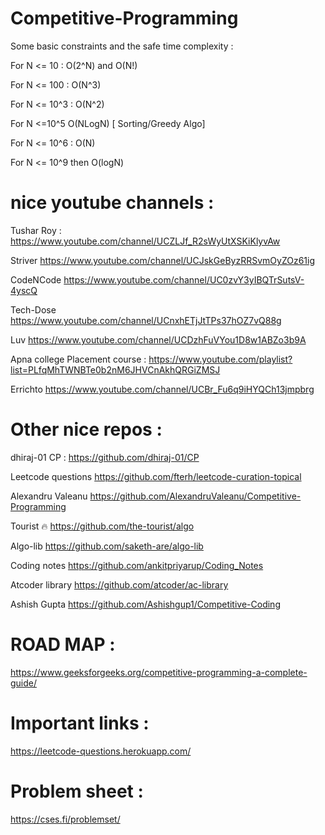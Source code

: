 # Competitive-Programming
Some basic constraints and the safe time complexity :

For N <= 10 : O(2^N) and O(N!)

For N <= 100 : O(N^3)

For N <= 10^3 : O(N^2)

For N <=10^5 O(NLogN) [ Sorting/Greedy Algo]

For N <= 10^6 : O(N)

For N <= 10^9 then O(logN)

# nice youtube channels : 
Tushar Roy : https://www.youtube.com/channel/UCZLJf_R2sWyUtXSKiKlyvAw

Striver	https://www.youtube.com/channel/UCJskGeByzRRSvmOyZOz61ig

CodeNCode	https://www.youtube.com/channel/UC0zvY3yIBQTrSutsV-4yscQ

Tech-Dose https://www.youtube.com/channel/UCnxhETjJtTPs37hOZ7vQ88g

Luv https://www.youtube.com/channel/UCDzhFuVYou1D8w1ABZo3b9A

Apna college Placement course : https://www.youtube.com/playlist?list=PLfqMhTWNBTe0b2nM6JHVCnAkhQRGiZMSJ

Errichto	https://www.youtube.com/channel/UCBr_Fu6q9iHYQCh13jmpbrg


# Other nice repos : 

dhiraj-01 CP : https://github.com/dhiraj-01/CP

Leetcode questions	https://github.com/fterh/leetcode-curation-topical

Alexandru Valeanu	https://github.com/AlexandruValeanu/Competitive-Programming

Tourist 🔥	https://github.com/the-tourist/algo

Algo-lib	https://github.com/saketh-are/algo-lib

Coding notes	https://github.com/ankitpriyarup/Coding_Notes

Atcoder library	https://github.com/atcoder/ac-library

Ashish Gupta	https://github.com/Ashishgup1/Competitive-Coding


# ROAD MAP : 
https://www.geeksforgeeks.org/competitive-programming-a-complete-guide/

# Important links : 
https://leetcode-questions.herokuapp.com/

# Problem sheet : 
https://cses.fi/problemset/
